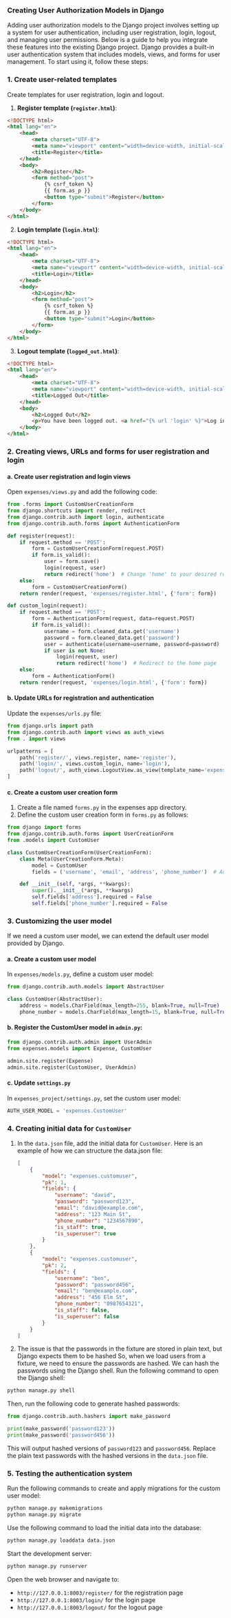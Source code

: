 ### Creating User Authorization Models in Django

Adding user authorization models to the Django project involves setting up a system for user authentication, including user registration, login, logout, and managing user permissions. Below is a guide to help you integrate these features into the existing Django project.
Django provides a built-in user authentication system that includes models, views, and forms for user management. To start using it, follow these steps:

### 1. Create user-related templates
Create templates for user registration, login and logout.

1. **Register template (`register.html`)**:
```html
<!DOCTYPE html>
<html lang="en">
    <head>
        <meta charset="UTF-8">
        <meta name="viewport" content="width=device-width, initial-scale=1.0">
        <title>Register</title>
    </head>
    <body>
        <h2>Register</h2>
        <form method="post">
            {% csrf_token %}
            {{ form.as_p }}
            <button type="submit">Register</button>
        </form>
    </body>
</html>
```

2. **Login template (`login.html`)**:
```html
<!DOCTYPE html>
<html lang="en">
    <head>
        <meta charset="UTF-8">
        <meta name="viewport" content="width=device-width, initial-scale=1.0">
        <title>Login</title>
    </head>
    <body>
        <h2>Login</h2>
        <form method="post">
            {% csrf_token %}
            {{ form.as_p }}
            <button type="submit">Login</button>
        </form>
    </body>
</html>
```

3. **Logout template (`logged_out.html`)**:
```html
<!DOCTYPE html>
<html lang="en">
    <head>
        <meta charset="UTF-8">
        <meta name="viewport" content="width=device-width, initial-scale=1.0">
        <title>Logged Out</title>
    </head>
    <body>
        <h2>Logged Out</h2>
        <p>You have been logged out. <a href="{% url 'login' %}">Log in again?</a></p>
    </body>
</html>
```

### 2. Creating views, URLs and forms for user registration and login

#### a. Create user registration and login views
Open `expenses/views.py` and add the following code:
```python
from .forms import CustomUserCreationForm
from django.shortcuts import render, redirect
from django.contrib.auth import login, authenticate
from django.contrib.auth.forms import AuthenticationForm

def register(request):
    if request.method == 'POST':
        form = CustomUserCreationForm(request.POST)
        if form.is_valid():
            user = form.save()
            login(request, user)
            return redirect('home')  # Change 'home' to your desired redirect URL
    else:
        form = CustomUserCreationForm()
    return render(request, 'expenses/register.html', {'form': form})

def custom_login(request):
    if request.method == 'POST':
        form = AuthenticationForm(request, data=request.POST)
        if form.is_valid():
            username = form.cleaned_data.get('username')
            password = form.cleaned_data.get('password')
            user = authenticate(username=username, password=password)
            if user is not None:
                login(request, user)
                return redirect('home')  # Redirect to the home page
    else:
        form = AuthenticationForm()
    return render(request, 'expenses/login.html', {'form': form})
```

#### b. Update URLs for registration and authentication
Update the `expenses/urls.py` file:
```python
from django.urls import path
from django.contrib.auth import views as auth_views
from . import views

urlpatterns = [
    path('register/', views.register, name='register'),
    path('login/', views.custom_login, name='login'),
    path('logout/', auth_views.LogoutView.as_view(template_name='expenses/logged_out.html'), name='logout'),
]
```

#### c. Create a custom user creation form
1. Create a file named `forms.py` in the expenses app directory.
2. Define the custom user creation form in `forms.py` as follows:
```python
from django import forms
from django.contrib.auth.forms import UserCreationForm
from .models import CustomUser

class CustomUserCreationForm(UserCreationForm):
    class Meta(UserCreationForm.Meta):
        model = CustomUser
        fields = ('username', 'email', 'address', 'phone_number')  # Add any additional fields you want

    def __init__(self, *args, **kwargs):
        super().__init__(*args, **kwargs)
        self.fields['address'].required = False
        self.fields['phone_number'].required = False
```

### 3. Customizing the user model
If we need a custom user model, we can extend the default user model provided by Django.

#### a. Create a custom user model
In `expenses/models.py`, define a custom user model:
```python
from django.contrib.auth.models import AbstractUser

class CustomUser(AbstractUser):
    address = models.CharField(max_length=255, blank=True, null=True)
    phone_number = models.CharField(max_length=15, blank=True, null=True)
```

#### b. Register the CustomUser model in `admin.py`:
```python
from django.contrib.auth.admin import UserAdmin
from expenses.models import Expense, CustomUser

admin.site.register(Expense)
admin.site.register(CustomUser, UserAdmin)
```

#### c. Update `settings.py`
In `expenses_project/settings.py`, set the custom user model:
```python
AUTH_USER_MODEL = 'expenses.CustomUser'
```

### 4. Creating initial data for `CustomUser`
1. In the `data.json` file, add the initial data for `CustomUser`. Here is an example of how we can structure the data.json file:
    ```json
    [
        {
            "model": "expenses.customuser",
            "pk": 1,
            "fields": {
                "username": "david",
                "password": "password123",
                "email": "david@example.com",
                "address": "123 Main St",
                "phone_number": "1234567890",
                "is_staff": true,
                "is_superuser": true
            }
        },
        {
            "model": "expenses.customuser",
            "pk": 2,
            "fields": {
                "username": "ben",
                "password": "password456",
                "email": "ben@example.com",
                "address": "456 Elm St",
                "phone_number": "0987654321",
                "is_staff": false,
                "is_superuser": false
            }
        }
    ]
    ```
2. The issue is that the passwords in the fixture are stored in plain text, but Django expects them to be hashed So, when we load users from a fixture, we need to ensure the passwords are hashed. We can hash the passwords using the Django shell. Run the following command to open the Django shell:
```bash
python manage.py shell
```
Then, run the following code to generate hashed passwords:
```python
from django.contrib.auth.hashers import make_password

print(make_password('password123'))
print(make_password('password456'))
```
This will output hashed versions of `password123` and `password456`. Replace the plain text passwords with the hashed versions in the `data.json` file.

### 5. Testing the authentication system
Run the following commands to create and apply migrations for the custom user model:
```bash
python manage.py makemigrations
python manage.py migrate
```
Use the following command to load the initial data into the database:
```bash
python manage.py loaddata data.json
```

Start the development server:
```bash
python manage.py runserver
```
Open the web browser and navigate to:
- `http://127.0.0.1:8003/register/` for the registration page
- `http://127.0.0.1:8003/login/` for the login page
- `http://127.0.0.1:8003/logout/` for the logout page
